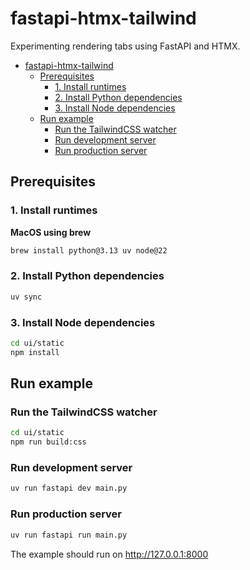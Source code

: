 # fastapi-htmx-tailwind

Experimenting rendering tabs using FastAPI and HTMX.

<!-- TOC -->
* [fastapi-htmx-tailwind](#fastapi-htmx-tailwind)
  * [Prerequisites](#prerequisites)
    * [1. Install runtimes](#1-install-runtimes)
    * [2. Install Python dependencies](#2-install-python-dependencies)
    * [3. Install Node dependencies](#3-install-node-dependencies)
  * [Run example](#run-example)
    * [Run the TailwindCSS watcher](#run-the-tailwindcss-watcher)
    * [Run development server](#run-development-server)
    * [Run production server](#run-production-server)
<!-- TOC -->

## Prerequisites

### 1. Install runtimes

**MacOS using brew**

```bash
brew install python@3.13 uv node@22
```

### 2. Install Python dependencies

```bash
uv sync
```

### 3. Install Node dependencies

```bash
cd ui/static
npm install
```

## Run example

### Run the TailwindCSS watcher

```bash
cd ui/static
npm run build:css
```

### Run development server

```bash
uv run fastapi dev main.py
```

### Run production server

```bash
uv run fastapi run main.py
```

The example should run on http://127.0.0.1:8000
